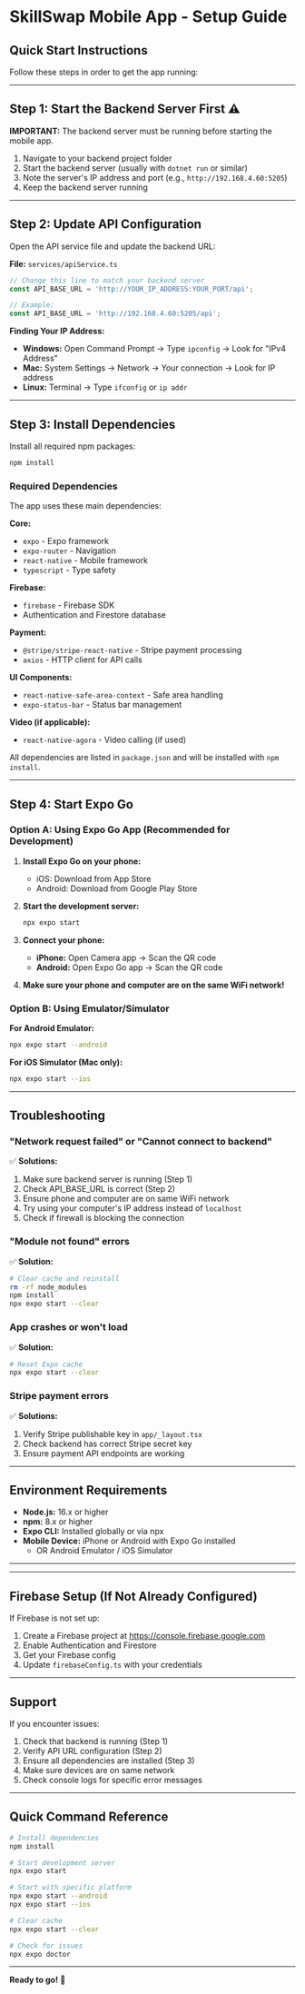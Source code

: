 # SkillSwap Mobile App - Setup Guide

## Quick Start Instructions

Follow these steps in order to get the app running:

---

## Step 1: Start the Backend Server First ⚠️

**IMPORTANT:** The backend server must be running before starting the mobile app.

1. Navigate to your backend project folder
2. Start the backend server (usually with `dotnet run` or similar)
3. Note the server's IP address and port (e.g., `http://192.168.4.60:5205`)
4. Keep the backend server running

---

## Step 2: Update API Configuration

Open the API service file and update the backend URL:

**File:** `services/apiService.ts`

```typescript
// Change this line to match your backend server
const API_BASE_URL = 'http://YOUR_IP_ADDRESS:YOUR_PORT/api';

// Example:
const API_BASE_URL = 'http://192.168.4.60:5205/api';
```

**Finding Your IP Address:**
- **Windows:** Open Command Prompt → Type `ipconfig` → Look for "IPv4 Address"
- **Mac:** System Settings → Network → Your connection → Look for IP address
- **Linux:** Terminal → Type `ifconfig` or `ip addr`

---

## Step 3: Install Dependencies

Install all required npm packages:

```bash
npm install
```

### Required Dependencies

The app uses these main dependencies:

**Core:**
- `expo` - Expo framework
- `expo-router` - Navigation
- `react-native` - Mobile framework
- `typescript` - Type safety

**Firebase:**
- `firebase` - Firebase SDK
- Authentication and Firestore database

**Payment:**
- `@stripe/stripe-react-native` - Stripe payment processing
- `axios` - HTTP client for API calls

**UI Components:**
- `react-native-safe-area-context` - Safe area handling
- `expo-status-bar` - Status bar management

**Video (if applicable):**
- `react-native-agora` - Video calling (if used)

All dependencies are listed in `package.json` and will be installed with `npm install`.

---

## Step 4: Start Expo Go

### Option A: Using Expo Go App (Recommended for Development)

1. **Install Expo Go on your phone:**
    - iOS: Download from App Store
    - Android: Download from Google Play Store

2. **Start the development server:**
   ```bash
   npx expo start
   ```

3. **Connect your phone:**
    - **iPhone:** Open Camera app → Scan the QR code
    - **Android:** Open Expo Go app → Scan the QR code

4. **Make sure your phone and computer are on the same WiFi network!**

### Option B: Using Emulator/Simulator

**For Android Emulator:**
```bash
npx expo start --android
```

**For iOS Simulator (Mac only):**
```bash
npx expo start --ios
```

---

## Troubleshooting

### "Network request failed" or "Cannot connect to backend"

✅ **Solutions:**
1. Make sure backend server is running (Step 1)
2. Check API_BASE_URL is correct (Step 2)
3. Ensure phone and computer are on same WiFi network
4. Try using your computer's IP address instead of `localhost`
5. Check if firewall is blocking the connection

### "Module not found" errors

✅ **Solution:**
```bash
# Clear cache and reinstall
rm -rf node_modules
npm install
npx expo start --clear
```

### App crashes or won't load

✅ **Solution:**
```bash
# Reset Expo cache
npx expo start --clear
```

### Stripe payment errors

✅ **Solutions:**
1. Verify Stripe publishable key in `app/_layout.tsx`
2. Check backend has correct Stripe secret key
3. Ensure payment API endpoints are working

---

## Environment Requirements

- **Node.js:** 16.x or higher
- **npm:** 8.x or higher
- **Expo CLI:** Installed globally or via npx
- **Mobile Device:** iPhone or Android with Expo Go installed
    - OR Android Emulator / iOS Simulator

---

---

## Firebase Setup (If Not Already Configured)

If Firebase is not set up:

1. Create a Firebase project at https://console.firebase.google.com
2. Enable Authentication and Firestore
3. Get your Firebase config
4. Update `firebaseConfig.ts` with your credentials

---

## Support

If you encounter issues:

1. Check that backend is running (Step 1)
2. Verify API URL configuration (Step 2)
3. Ensure all dependencies are installed (Step 3)
4. Make sure devices are on same network
5. Check console logs for specific error messages

---

## Quick Command Reference

```bash
# Install dependencies
npm install

# Start development server
npx expo start

# Start with specific platform
npx expo start --android
npx expo start --ios

# Clear cache
npx expo start --clear

# Check for issues
npx expo doctor
```

---

**Ready to go!** 🚀